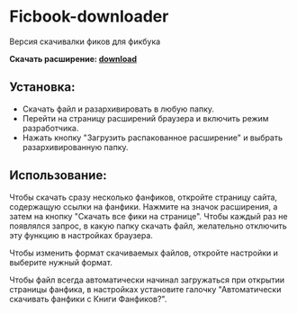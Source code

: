 # Ficbook-downloader
Версия скачивалки фиков для фикбука

**Скачать расширение: [download](https://github.com/anareaty/Ficbook-downloader/archive/refs/heads/main.zip)**


## Установка:
- Скачать файл и разархивировать в любую папку.
- Перейти на страницу расширений браузера и включить режим разработчика.
- Нажать кнопку "Загрузить распакованное расширение" и выбрать разархивированную папку.

## Использование:

Чтобы скачать сразу несколько фанфиков, откройте страницу сайта, содержащую ссылки на фанфики. Нажмите на значок расширения, а затем на кнопку "Скачать все фики на странице". Чтобы каждый раз не появлялся запрос, в какую папку скачать файл, желательно отключить эту функцию в настройках браузера.

Чтобы изменить формат скачиваемых файлов, откройте настройки и выберите нужный формат.

Чтобы файл всегда автоматически начинал загружаться при открытии страницы фанфика, в настройках установите галочку "Автоматически скачивать фанфики с Книги Фанфиков?".
